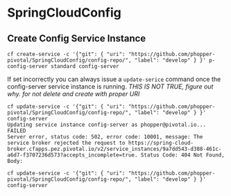 # SpringCloudConfig

## Create Config Service Instance

```
cf create-service -c '{"git": { "uri": "https://github.com/phopper-pivotal/SpringCloudConfig/config-repo/", "label": "develop" } }' p-config-server standard config-server
```

If set incorrectly you can always issue a `update-serice` command once the config-server service instance is running. *THIS IS NOT TRUE, figure out why. for not delete and create with proper URI*

```
cf update-service -c '{"git": { "uri": "https://github.com/phopper-pivotal/SpringCloudConfig/config-repo/", "label": "develop" } }' config-server
Updating service instance config-server as phopper@pivotal.io...
FAILED
Server error, status code: 502, error code: 10001, message: The service broker rejected the request to https://spring-cloud-broker.cfapps.pez.pivotal.io/v2/service_instances/9a7dd543-d388-461c-a6d7-f3707236d573?accepts_incomplete=true. Status Code: 404 Not Found, Body:
```

```
cf update-service -c '{"git": { "uri": "https://github.com/phopper-pivotal/SpringCloudConfig/config-repo/", "label": "develop" } }' config-server
```


